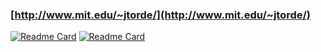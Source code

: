 ### [http://www.mit.edu/~jtorde/](http://www.mit.edu/~jtorde/)

[![Readme Card](https://github-readme-stats.vercel.app/api/pin/?username=mit-acl&repo=faster&show_owner=true)](https://github.com/mit-acl/faster) 
[![Readme Card](https://github-readme-stats.vercel.app/api/pin/?username=mit-acl&repo=mader&show_owner=true)](https://github.com/mit-acl/mader)



<!--
**jtorde/jtorde** is a ✨ _special_ ✨ repository because its `README.md` (this file) appears on your GitHub profile.

Here are some ideas to get you started:

- 🔭 I’m currently working on ...
- 🌱 I’m currently learning ...
- 👯 I’m looking to collaborate on ...
- 🤔 I’m looking for help with ...
- 💬 Ask me about ...
- 📫 How to reach me: ...
- 😄 Pronouns: ...
- ⚡ Fun fact: ...
-->
